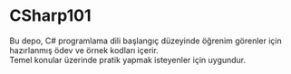 # CSharp101

Bu depo, C# programlama dili başlangıç düzeyinde öğrenim görenler için hazırlanmış ödev ve örnek kodları içerir.  
Temel konular üzerinde pratik yapmak isteyenler için uygundur.

